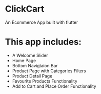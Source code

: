 # ClickCart
An Ecommerce App built with flutter
# This app includes:
- A Welcome Slider
- Home Page
- Bottom Navigtaion Bar
- Product Page with Categories Filters
- Product Detail Page
- Favourite Products Functionality
- Add to Cart and Place Order Functionality
